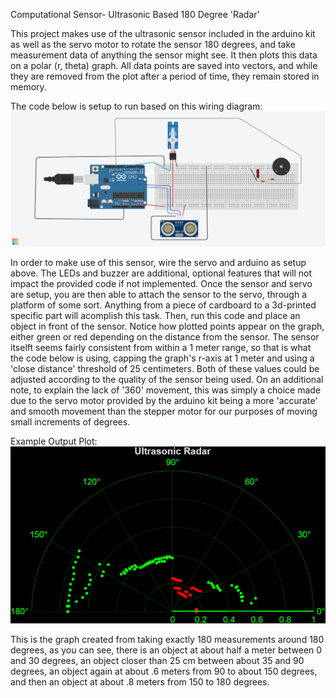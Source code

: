 Computational Sensor- Ultrasonic Based 180 Degree 'Radar'

This project makes use of the ultrasonic sensor included in the arduino kit as well as the servo motor to rotate the sensor 180 degrees, and take measurement data of anything the sensor might see. It then plots this data on a polar (r, theta) graph. All data points are saved into vectors, and while they are removed from the plot after a period of time, they remain stored in memory.

The code below is setup to run based on this wiring diagram:
![Radar Diagram](Project%202%20(3).png)

In order to make use of this sensor, wire the servo and arduino as setup above. The LEDs and buzzer are additional, optional features that will not impact the provided code if not implemented. Once the sensor and servo are setup, you are then able to attach the sensor to the servo, through a platform of some sort. Anything from a piece of cardboard to a 3d-printed specific part will acomplish this task. Then, run this code and place an object in front of the sensor. Notice how plotted points appear on the graph, either green or red depending on the distance from the sensor. The sensor itselft seems fairly consistent from within a 1 meter range, so that is what the code below is using, capping the graph's r-axis at 1 meter and using a 'close distance' threshold of 25 centimeters. Both of these values could be adjusted according to the quality of the sensor being used. On an additional note, to explain the lack of '360' movement, this was simply a choice made due to the servo motor provided by the arduino kit being a more 'accurate' and smooth movement than the stepper motor for our purposes of moving small increments of degrees. 

Example Output Plot:
![Output Plot](Figure_1.png)

This is the graph created from taking exactly 180 measurements around 180 degrees, as you can see, there is an object at about half a meter between 0 and 30 degrees, an object closer than 25 cm between about 35 and 90 degrees, an object again at about .6 meters from 90 to about 150 degrees, and then an object at about .8 meters from 150 to 180 degrees. 
